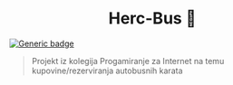 # <div align="center">Herc-Bus :bus:<div>
[![Generic badge](https://img.shields.io/badge/Version-1.0.0-blue.svg)](https://shields.io/)
> Projekt iz kolegija Progamiranje za Internet na temu kupovine/rezerviranja autobusnih karata
